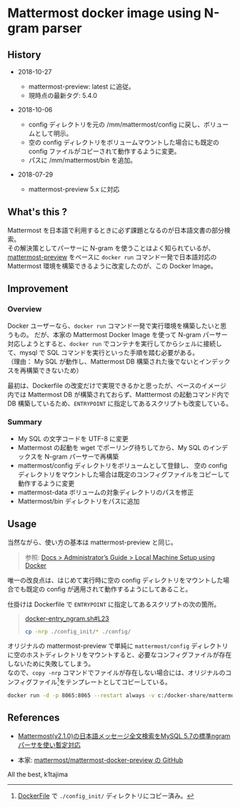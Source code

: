 # Mattermost docker image using N-gram parser

## History

* 2018-10-27
  * mattermost-preview: latest に追従。
  * 現時点の最新タグ: 5.4.0

* 2018-10-06
  * config ディレクトリを元の /mm/mattermost/config に戻し、ボリュームとして明示。
  * 空の config ディレクトリをボリュームマウントした場合にも既定の config ファイルがコピーされて動作するように変更。
  * パスに /mm/mattermost/bin を追加。

* 2018-07-29
  * mattermost-preview 5.x に対応

## What's this ?

Mattermost を日本語で利用するときに必ず課題となるのが日本語文書の部分検索。  
その解決策としてパーサーに N-gram を使うことはよく知られているが、[mattermost-preview][mattermost-preview-image] をベースに `docker run` コマンド一発で日本語対応の Mattermost 環境を構築できるように改変したのが、この Docker Image。

[mattermost-preview-image]:https://hub.docker.com/r/mattermost/mattermost-preview

## Improvement

### Overview

Docker ユーザーなら、`docker run` コマンド一発で実行環境を構築したいと思うもの。
だが、本家の Mattermost Docker Image を使って N-gram パーサー対応しようとすると、`docker run` でコンテナを実行してからシェルに接続して、mysql で SQL コマンドを実行といった手順を踏む必要がある。  
（理由： My SQL が動作し、Mattermost DB 構築された後でないとインデックスを再構築できないため）

最初は、Dockerfile の改変だけで実現できるかと思ったが、ベースのイメージ内では Mattermost DB が構築されておらず、Matttermost の起動コマンド内で DB 構築しているため、`ENTRYPOINT` に指定してあるスクリプトも改変している。

### Summary

* My SQL の文字コードを UTF-8 に変更
* Mattermost の起動を wget でポーリング待ちしてから、My SQL のインデックスを N-gram パーサーで再構築
* mattermost/config ディレクトリをボリュームとして登録し、
  空の config ディレクトリをマウントした場合は既定のコンフィグファイルをコピーして動作するように変更
* mattermost-data ボリュームの対象ディレクトリのパスを修正
* Mattermost/bin ディレクトリをパスに追加

## Usage

当然ながら、使い方の基本は mattermost-preview と同じ。

> 参照: [Docs > Administrator’s Guide > Local Machine Setup using Docker][mattermost-preview-install]

[mattermost-preview-install]:https://docs.mattermost.com/install/docker-local-machine.html

唯一の改良点は、はじめて実行時に空の config ディレクトリをマウントした場合でも既定の config が適用されて動作するようにしてあること。

仕掛けは Dockerfile で `ENTRYPOINT` に指定してあるスクリプトの次の箇所。

> [docker-entry_ngram.sh#L23](https://github.com/tajimak/mattermost_ngram/blob/master/docker-entry_ngram.sh#L23) 
> ```sh
> cp -nrp ./config_init/* ./config/
> ```

オリジナルの mattermost-preview で単純に `mattermost/config` ディレクトリに空のホストディレクトリをマウントすると、必要なコンフィグファイルが存在しないために失敗してしまう。  
なので、`copy -nrp` コマンドでファイルが存在しない場合には、オリジナルのコンフィグファイル[^1]をテンプレートとしてコピーしている。

[^1]: [DockerFile](https://github.com/tajimak/mattermost_ngram/blob/master/Dockerfile#L15) で `./config_init/` ディレクトリにコピー済み。

```sh
docker run -d -p 8065:8065 --restart always -v c:/docker-share/mattermost/config:/mm/mattermost/config -v c:/docker-share/mattermost/mattermost-data:/mm/mattermost/mattermost-data -v c:/docker-share/mattermost/mysql:/var/lib/mysql --name mattermost k1tajima/mattermost_ngram
```

## References

* [Mattermost(v2.1.0)の日本語メッセージ全文検索をMySQL 5.7の標準ngramパーサを使い暫定対応](https://qiita.com/terukizm/items/b477943b63c66ab7d454)

* 本家: [mattermost/mattermost-docker-preview の GitHub](https://github.com/mattermost/mattermost-docker-preview)

All the best,
k1tajima
